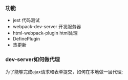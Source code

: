 
### 功能
* jest 代码测试
* webpack-dev-server 开发服务器
* html-webpack-plugin html处理
* DefinePlugin
* 热更新

### dev-server如何做代理
为了能够完成ajax请求和表单提交，如何在本地做一层代理;

###  



